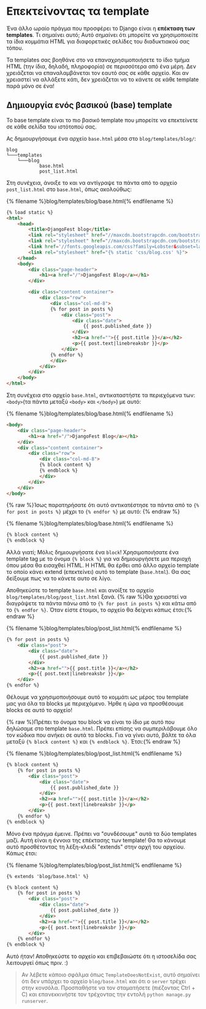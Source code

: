 # Επεκτείνοντας τα template

Ένα άλλο ωραίο πράγμα που προσφέρει το Django είναι η **επέκταση των templates**. Τι σημαίνει αυτό; Αυτό σημαίνει ότι μπορείτε να χρησιμοποιείτε τα ίδια κομμάτια HTML για διαφορετικές σελίδες του διαδυκτιακού σας τόπου.

Τα templates σας βοηθάνε στο να επαναχρησιμοποιήσετε το ίδιο τμήμα HTML (την ίδια, δηλαδή, πληροφορία) σε περισσότερα από ένα μέρη. Δεν χρειάζεται να επαναλαμβάνεται τον εαυτό σας σε κάθε αρχείο. Και αν χρειαστεί να αλλάξετε κάτι, δεν χρειάζεται να το κάνετε σε κάθε template παρά μόνο σε ένα!

## Δημιουργία ενός βασικού (base) template

Το base template είναι το πιο βασικό template που μπορείτε να επεκτείνετε σε κάθε σελίδα του ιστότοπού σας.

Ας δημιουργήσουμε ένα αρχείο `base.html` μέσα στο `blog/templates/blog/`:

    blog
    └───templates
        └───blog
                base.html
                post_list.html
    

Στη συνέχεια, άνοιξε το και να αντίγραψε τα πάντα από το αρχείο `post_list.html` στο `base.html`, όπως ακολούθως:

{% filename %}blog/templates/blog/base.html{% endfilename %}

```html
{% load static %}
<html>
    <head>
        <title>DjangoFest blog</title>
        <link rel="stylesheet" href="//maxcdn.bootstrapcdn.com/bootstrap/3.2.0/css/bootstrap.min.css">
        <link rel="stylesheet" href="//maxcdn.bootstrapcdn.com/bootstrap/3.2.0/css/bootstrap-theme.min.css">
        <link href='//fonts.googleapis.com/css?family=Lobster&subset=latin,latin-ext' rel='stylesheet' type='text/css'>
        <link rel="stylesheet" href="{% static 'css/blog.css' %}">
    </head>
    <body>
        <div class="page-header">
            <h1><a href="/">DjangoFest Blog</a></h1>
        </div>

        <div class="content container">
            <div class="row">
                <div class="col-md-8">
                {% for post in posts %}
                    <div class="post">
                        <div class="date">
                            {{ post.published_date }}
                        </div>
                        <h2><a href="">{{ post.title }}</a></h2>
                        <p>{{ post.text|linebreaksbr }}</p>
                    </div>
                {% endfor %}
                </div>
            </div>
        </div>
    </body>
</html>
```

Στη συνέχεια στο αρχείο `base.html`, αντικαταστήστε τα περιεχόμενα των: `<body>`(τα πάντα μεταξύ `<body>` και `</body>`) με αυτό:

{% filename %}blog/templates/blog/base.html{% endfilename %}

```html
<body>
    <div class="page-header">
        <h1><a href="/">DjangoFest Blog</a></h1>
    </div>
    <div class="content container">
        <div class="row">
            <div class="col-md-8">
            {% block content %}
            {% endblock %}
            </div>
        </div>
    </div>
</body>
```

{% raw %}Ίσως παρατηρήσατε ότι αυτό αντικατέστησε τα πάντα από το `{% for post in posts %}` μέχρι το `{% endfor %}` με αυτό: {% endraw %}

{% filename %}blog/templates/blog/base.html{% endfilename %}

```html
{% block content %}
{% endblock %}
```

Αλλά γιατί; Μόλις δημιουργήσατε ένα `block`! Χρησιμοποιήσατε ένα template tag με το όνομα `{% block %}` για να δημιουργήσετε μια περιοχή όπου μέσα θα εισαχθεί HTML. Η HTML θα έρθει από άλλο αρχείο template το οποίο κάνει extend (επεκτείνει) αυτό το template (`base.html`). Θα σας δείξουμε πως να το κάνετε αυτο σε λίγο.

Αποθηκεύστε το template `base.html` και ανοίξτε το αρχείο `blog/templates/blog/post_list.html` ξανά. {% raw %}Θα χρειαστεί να διαγράψετε τα πάντα πάνω από το `{% for post in posts %}` και κάτω από το `{% endfor %}`. Όταν είστε έτοιμοι, το αρχείο θα δείχνει κάπως έτσι:{% endraw %}

{% filename %}blog/templates/blog/post_list.html{% endfilename %}

```html
{% for post in posts %}
    <div class="post">
        <div class="date">
            {{ post.published_date }}
        </div>
        <h2><a href="">{{ post.title }}</a></h2>
        <p>{{ post.text|linebreaksbr }}</p>
    </div>
{% endfor %}
```

Θέλουμε να χρησιμοποιήσουμε αυτό το κομμάτι ως μέρος του template μας για όλα τα blocks με περιεχόμενο. Ήρθε η ώρα να προσθέσουμε blocks σε αυτό το αρχείο!

{% raw %}Πρέπει το όνομα του block να είναι το ίδιο με αυτό που δηλώσαμε στο template `base.html`. Πρέπει επίσης να συμπεριλάβουμε όλο τον κώδικα που ανήκει σε αυτά τα blocks. Για να γίνει αυτό, βάλτε τα όλα μεταξύ `{% block content %}` και `{% endblock %}`. Έτσι:{% endraw %}

{% filename %}blog/templates/blog/post_list.html{% endfilename %}

```html
{% block content %}
    {% for post in posts %}
        <div class="post">
            <div class="date">
                {{ post.published_date }}
            </div>
            <h2><a href="">{{ post.title }}</a></h2>
            <p>{{ post.text|linebreaksbr }}</p>
        </div>
    {% endfor %}
{% endblock %}
```

Μόνο ένα πράγμα έμεινε. Πρέπει να "συνδέσουμε" αυτά τα δύο templates μαζί. Αυτή είναι η έννοια της επέκτασης των template! Θα το κάνουμε αυτό προσθέτοντας τη λέξη-κλειδί "extends" στην αρχή του αρχείου. Κάπως έτσι:

{% filename %}blog/templates/blog/post_list.html{% endfilename %}

```html
{% extends 'blog/base.html' %}

{% block content %}
    {% for post in posts %}
        <div class="post">
            <div class="date">
                {{ post.published_date }}
            </div>
            <h2><a href="">{{ post.title }}</a></h2>
            <p>{{ post.text|linebreaksbr }}</p>
        </div>
    {% endfor %}
{% endblock %}
```

Αυτό ήταν! Αποθηκεύστε το αρχείο και επιβεβαιώστε ότι η ιστοσελίδα σας λειτουργεί όπως πριν. :)

> Αν λέβετε κάποιο σφάλμα όπως `TemplateDoesNotExist`, αυτό σημαίνει ότι δεν υπάρχει το αρχείο `blog/base.html` και ότι ο `server` τρέχει στην κονσόλα. Προσπαθήστε να τον σταματήσετε (πιέζοντας Ctrl + C) και επανεκκινήστε τον τρέχοντας την εντολή `python manage.py runserver`.